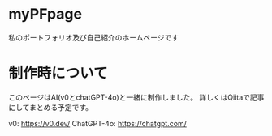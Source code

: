 # myPFpage
私のポートフォリオ及び自己紹介のホームページです

# 制作時について
このページはAI(v0とchatGPT-4o)と一緒に制作しました。
詳しくはQiitaで記事にしてまとめる予定です。

v0: https://v0.dev/
ChatGPT-4o: https://chatgpt.com/

